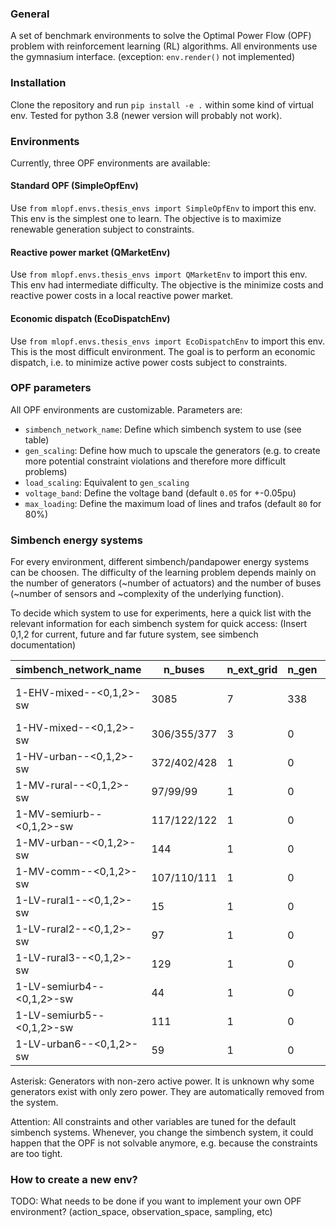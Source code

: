 ### General
A set of benchmark environments to solve the Optimal Power Flow (OPF) problem
with reinforcement learning (RL) algorithms. All environments use the gymnasium 
interface. (exception: `env.render()` not implemented)

### Installation
Clone the repository and run `pip install -e .` within some kind of virtual env.
Tested for python 3.8 (newer version will probably not work).

### Environments
Currently, three OPF environments are available:

#### Standard OPF (SimpleOpfEnv)
Use `from mlopf.envs.thesis_envs import SimpleOpfEnv` to import this env.
This env is the simplest one to learn. The objective is to maximize renewable
generation subject to constraints.

#### Reactive power market (QMarketEnv)
Use `from mlopf.envs.thesis_envs import QMarketEnv` to import this env.
This env had intermediate difficulty. The objective is the minimize costs and
reactive power costs in a local reactive power market.

#### Economic dispatch (EcoDispatchEnv)
Use `from mlopf.envs.thesis_envs import EcoDispatchEnv` to import this env.
This is the most difficult environment. The goal is to perform an economic
dispatch, i.e. to minimize active power costs subject to constraints.

### OPF parameters
All OPF environments are customizable. Parameters are:
* `simbench_network_name`: Define which simbench system to use (see table)
* `gen_scaling`: Define how much to upscale the generators (e.g. to create more potential constraint violations and therefore more difficult problems)
* `load_scaling`: Equivalent to `gen_scaling`
* `voltage_band`: Define the voltage band (default `0.05` for +-0.05pu)
* `max_loading`: Define the maximum load of lines and trafos (default `80` for 80%)

### Simbench energy systems
For every environment, different simbench/pandapower energy systems can be
choosen. The difficulty of the learning problem depends mainly on the number of
generators (~number of actuators) and the number of buses (~number of sensors
and ~complexity of the underlying function).

To decide which system to use for experiments, here a quick list with the
relevant information for each simbench system for quick access:
(Insert 0,1,2 for current, future and far future system, see simbench documentation)

| simbench_network_name   | n_buses   | n_ext_grid    | n_gen     | n_sgen        | n_loads   | n_storage   |
|---|---|---|---|---|---|---|
| 1-EHV-mixed--<0,1,2>-sw | 3085      | 7             | 338       | 225/233/241 *(225/225/225)   | 390       | 0/4/5 |
| 1-HV-mixed--<0,1,2>-sw  | 306/355/377       | 3             | 0         | 103/109/124 *(57/63/78) | 58        | 0/12/17 |
| 1-HV-urban--<0,1,2>-sw  | 372/402/428       | 1             | 0         | 98/101/118 *(42/45/62)  | 79        | 0/13/16 |
| 1-MV-rural--<0,1,2>-sw  | 97/99/99        | 1             | 0         | 102       | 96        | 0/53/90 |
| 1-MV-semiurb--<0,1,2>-sw| 117/122/122       | 1             | 0         | 121/123/123       | 115/118/122       | 0/87/114 |
| 1-MV-urban--<0,1,2>-sw  | 144       | 1             | 0         | 134       | 139       | 0/101/133 |
| 1-MV-comm--<0,1,2>-sw   | 107/110/111       | 1             | 0         | 89/90/90 *(89/89/89)       | 98/98/106        | 0/52/80 |
| 1-LV-rural1--<0,1,2>-sw | 15        | 1             | 0         | 4/8/8         | 13/14/28        | 0/4/5 |
| 1-LV-rural2--<0,1,2>-sw | 97        | 1             | 0         | 8/9/11         | 99/103/118        | 0/0/8 |
| 1-LV-rural3--<0,1,2>-sw | 129       | 1             | 0         | 17/25/27  | 118/145/153 | 0/14/16 |
| 1-LV-semiurb4--<0,1,2>-sw| 44       | 1             | 0         | 1/1/6         | 41/44/58        | 0/1/4 |
| 1-LV-semiurb5--<0,1,2>-sw | 111     | 1             | 0         | 9/14/15         | 104/118/129       | 0/10/15 |
| 1-LV-urban6--<0,1,2>-sw | 59        | 1             | 0         | 5/7/12         | 111/112/135       | 0/0/7 |

Asterisk: Generators with non-zero active power. It is unknown why some generators exist with only zero power.
They are automatically removed from the system.

Attention: All constraints and other variables are tuned for the default
simbench systems. Whenever, you change the simbench system, it could happen
that the OPF is not solvable anymore, e.g. because the constraints are too tight.


### How to create a new env?
TODO: What needs to be done if you want to implement your own OPF environment? (action_space, observation_space, sampling, etc)
